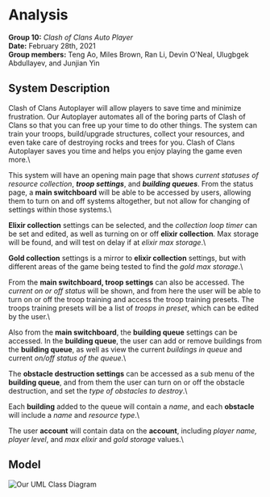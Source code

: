 # Analysis

**Group 10:** _Clash of Clans Auto Player_\
**Date:** February 28th, 2021\
**Group members:** Teng Ao, Miles Brown, Ran Li, Devin O'Neal, Ulugbgek Abdullayev, and Junjian Yin

## System Description

Clash of Clans Autoplayer will allow players to save time and minimize frustration. Our Autoplayer automates all of the boring parts of Clash of Clans so that you can free up your time to do other things. The system can train your troops, build/upgrade structures, collect your resources, and even take care of destroying rocks and trees for you. Clash of Clans Autoplayer saves you time and helps you enjoy playing the game even more.\

This system will have an opening main page that shows _current statuses of resource collection_, **_troop settings_**, and **_building queues_**. From the status page, a **main switchboard** will be able to be accessed by users, allowing them to turn on and off systems altogether, but not allow for changing of settings within those systems.\

**Elixir collection** settings can be selected, and the _collection loop timer_ can be set and edited, as well as turning on or off **elixir collection**. Max storage will be found, and will test on delay if at _elixir max storage_.\

**Gold collection** settings is a mirror to **elixir collection** settings, but with different areas of the game being tested to find the _gold max storage_.\

From the **main switchboard, troop settings** can also be accessed. The _current on or off status_ will be shown, and from here the user will be able to turn on or off the troop training and access the troop training presets. The troops training presets will be a list of _troops in preset_, which can be edited by the user.\

Also from the **main switchboard**, the **building queue** settings can be accessed. In the **building queue**, the user can add or remove buildings from the **building queue**, as well as view the current _buildings in queue_ and current _on/off status of the queue_.\

The **obstacle destruction settings** can be accessed as a sub menu of the **building queue**, and from them the user can turn on or off the obstacle destruction, and set the _type of obstacles to destroy_.\

Each **building** added to the queue will contain a _name_, and each **obstacle** will include a _name_ and _resource type_.\

The user **account** will contain data on the **account**, including _player name, player level_, and _max elixir_ and _gold storage_ values.\

## Model
![Our UML Class Diagram](https://github.com/OneTinySauce/Clash-Of-Clans-Auto-Player/blob/main/UMLDiagram.jpg?raw=true)
